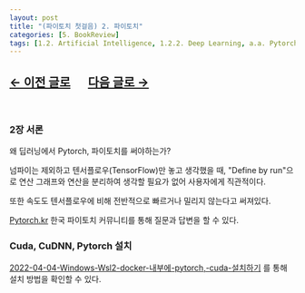 ```yaml
---
layout: post
title: "(파이토치 첫걸음) 2. 파이토치"
categories: [5. BookReview]
tags: [1.2. Artificial Intelligence, 1.2.2. Deep Learning, a.a. Pytorch]
---
```


## [←  이전 글로](https://maizer2.github.io/5.%20bookreview/2022/04/04/(파이토치-첫걸음)-1.-딥러닝에-대하여.html) 　  [다음 글로 →](https://maizer2.github.io/5.%20bookreview/2022/04/04/(파이토치-첫걸음)-3.-선형회귀분석.html)
<br/>

### 2장 서론

왜 딥러닝에서 Pytorch, 파이토치를 써야하는가?

넘파이는 제외하고 텐서플로우(TensorFlow)만 놓고 생각했을 때, "Define by run"으로 연산 그래프와 연산을 분리하여 생각할 필요가 없어 사용자에게 직관적이다.

또한 속도도 텐서플로우에 비해 전반적으로 빠르거나 밀리지 않는다고 써져있다.

[Pytorch.kr](https://pytorch.kr/) 한국 파이토치 커뮤니티를 통해 질문과 답변을 할 수 있다.

### Cuda, CuDNN, Pytorch 설치

[2022-04-04-Windows-Wsl2-docker-내부에-pytorch,-cuda-설치하기](https://maizer2.github.io/docker/2022/04/04/Windows-Wsl2-docker-내부에-pytorch,-cuda-설치하기.html) 를 통해 설치 방법을 확인할 수 있다.